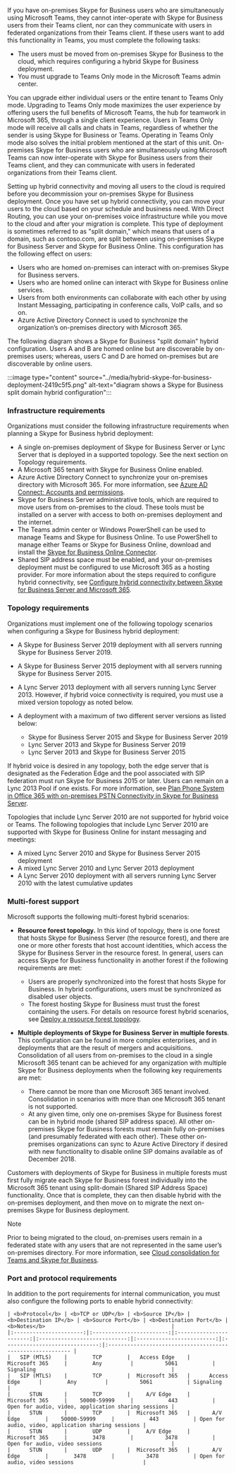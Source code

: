 If you have on-premises Skype for Business users who are simultaneously using Microsoft Teams, they cannot inter-operate with Skype for Business users from their Teams client, nor can they communicate with users in federated organizations from their Teams client. If these users want to add this functionality in Teams, you must complete the following tasks:

 *  The users must be moved from on-premises Skype for Business to the cloud, which requires configuring a hybrid Skype for Business deployment.
 *  You must upgrade to Teams Only mode in the Microsoft Teams admin center.

You can upgrade either individual users or the entire tenant to Teams Only mode. Upgrading to Teams Only mode maximizes the user experience by offering users the full benefits of Microsoft Teams, the hub for teamwork in Microsoft 365, through a single client experience. Users in Teams Only mode will receive all calls and chats in Teams, regardless of whether the sender is using Skype for Business or Teams. Operating in Teams Only mode also solves the initial problem mentioned at the start of this unit. On-premises Skype for Business users who are simultaneously using Microsoft Teams can now inter-operate with Skype for Business users from their Teams client, and they can communicate with users in federated organizations from their Teams client.

Setting up hybrid connectivity and moving all users to the cloud is required before you decommission your on-premises Skype for Business deployment. Once you have set up hybrid connectivity, you can move your users to the cloud based on your schedule and business need. With Direct Routing, you can use your on-premises voice infrastructure while you move to the cloud and after your migration is complete. This type of deployment is sometimes referred to as "split domain," which means that users of a domain, such as contoso.com, are split between using on-premises Skype for Business Server and Skype for Business Online. This configuration has the following effect on users:<br>

 *  Users who are homed on-premises can interact with on-premises Skype for Business servers.
 *  Users who are homed online can interact with Skype for Business online services.
 *  Users from both environments can collaborate with each other by using Instant Messaging, participating in conference calls, VoIP calls, and so on.
 *  Azure Active Directory Connect is used to synchronize the organization’s on-premises directory with Microsoft 365.

The following diagram shows a Skype for Business "split domain" hybrid configuration. Users A and B are homed online but are discoverable by on-premises users; whereas, users C and D are homed on-premises but are discoverable by online users.

:::image type="content" source="../media/hybrid-skype-for-business-deployment-2419c5f5.png" alt-text="diagram shows a Skype for Business split domain hybrid configuration":::


### Infrastructure requirements

Organizations must consider the following infrastructure requirements when planning a Skype for Business hybrid deployment:

 *  A single on-premises deployment of Skype for Business Server or Lync Server that is deployed in a supported topology. See the next section on Topology requirements.
 *  A Microsoft 365 tenant with Skype for Business Online enabled.
 *  Azure Active Directory Connect to synchronize your on-premises directory with Microsoft 365. For more information, see [Azure AD Connect: Accounts and permissions](https://aka.ms/AA4jz5u?azure-portal=true).
 *  Skype for Business Server administrative tools, which are required to move users from on-premises to the cloud. These tools must be installed on a server with access to both on-premises deployment and the internet.
 *  The Teams admin center or Windows PowerShell can be used to manage Teams and Skype for Business Online. To use PowerShell to manage either Teams or Skype for Business Online, download and install the [Skype for Business Online Connector](https://aka.ms/AA4jz6e?azure-portal=true).
 *  Shared SIP address space must be enabled, and your on-premises deployment must be configured to use Microsoft 365 as a hosting provider. For more information about the steps required to configure hybrid connectivity, see [Configure hybrid connectivity between Skype for Business Server and Microsoft 365](https://aka.ms/AA4jz5w?azure-portal=true).

### Topology requirements

Organizations must implement one of the following topology scenarios when configuring a Skype for Business hybrid deployment:

 *  A Skype for Business Server 2019 deployment with all servers running Skype for Business Server 2019.
 *  A Skype for Business Server 2015 deployment with all servers running Skype for Business Server 2015.
 *  A Lync Server 2013 deployment with all servers running Lync Server 2013. However, if hybrid voice connectivity is required, you must use a mixed version topology as noted below.
 *  A deployment with a maximum of two different server versions as listed below:
    
     *  Skype for Business Server 2015 and Skype for Business Server 2019
     *  Lync Server 2013 and Skype for Business Server 2019
     *  Lync Server 2013 and Skype for Business Server 2015

If hybrid voice is desired in any topology, both the edge server that is designated as the Federation Edge and the pool associated with SIP federation must run Skype for Business 2015 or later. Users can remain on a Lync 2013 Pool if one exists. For more information, see [Plan Phone System in Office 365 with on-premises PSTN Connectivity in Skype for Business Server](https://aka.ms/AA4jz6m?azure-portal=true).

Topologies that include Lync Server 2010 are not supported for hybrid voice or Teams. The following topologies that include Lync Server 2010 are supported with Skype for Business Online for instant messaging and meetings:

 *  A mixed Lync Server 2010 and Skype for Business Server 2015 deployment
 *  A mixed Lync Server 2010 and Lync Server 2013 deployment
 *  A Lync Server 2010 deployment with all servers running Lync Server 2010 with the latest cumulative updates

### Multi-forest support

Microsoft supports the following multi-forest hybrid scenarios:

 *  **Resource forest topology.** In this kind of topology, there is one forest that hosts Skype for Business Server (the resource forest), and there are one or more other forests that host account identities, which access the Skype for Business Server in the resource forest. In general, users can access Skype for Business functionality in another forest if the following requirements are met:
    
     *  Users are properly synchronized into the forest that hosts Skype for Business. In hybrid configurations, users must be synchronized as disabled user objects.
     *  The forest hosting Skype for Business must trust the forest containing the users. For details on resource forest hybrid scenarios, see [Deploy a resource forest topology](https://aka.ms/AA4jrtp?azure-portal=true).
 *  **Multiple deployments of Skype for Business Server in multiple forests**. This configuration can be found in more complex enterprises, and in deployments that are the result of mergers and acquisitions. Consolidation of all users from on-premises to the cloud in a single Microsoft 365 tenant can be achieved for any organization with multiple Skype for Business deployments when the following key requirements are met:
    
     *  There cannot be more than one Microsoft 365 tenant involved. Consolidation in scenarios with more than one Microsoft 365 tenant is not supported.
     *  At any given time, only one on-premises Skype for Business forest can be in hybrid mode (shared SIP address space). All other on-premises Skype for Business forests must remain fully on-premises (and presumably federated with each other). These other on-premises organizations can sync to Azure Active Directory if desired with new functionality to disable online SIP domains available as of December 2018.

Customers with deployments of Skype for Business in multiple forests must first fully migrate each Skype for Business forest individually into the Microsoft 365 tenant using split-domain (Shared SIP Address Space) functionality. Once that is complete, they can then disable hybrid with the on-premises deployment, and then move on to migrate the next on-premises Skype for Business deployment.

> [!NOTE]
> Prior to being migrated to the cloud, on-premises users remain in a federated state with any users that are not represented in the same user’s on-premises directory. For more information, see [Cloud consolidation for Teams and Skype for Business](https://aka.ms/AA4jrup?azure-portal=true).

### Port and protocol requirements

In addition to the port requirements for internal communication, you must also configure the following ports to enable hybrid connectivity:

    | <b>Protocol</b> | <b>TCP or UDP</b> | <b>Source IP</b> | <b>Destination IP</b> | <b>Source Port</b> | <b>Destination Port</b> | <b>Notes</b>                                        |
    |:----------------------:|:------------------------:|:-----------------------:|:----------------------------:|:-------------------------:|:------------------------------:|:---------------------------------------------------------- |
    |   SIP (MTLS)    |        TCP        |   Access Edge    |     Microsoft 365     |        Any         |          5061           | Signaling                                           |
    |   SIP (MTLS)    |        TCP        |  Microsoft 365   |      Access Edge      |        Any         |          5061           | Signaling                                           |
    |      STUN       |        TCP        |     A/V Edge     |     Microsoft 365     |    50000-59999     |           443           | Open for audio, video, application sharing sessions |
    |      STUN       |        TCP        |  Microsoft 365   |       A/V Edge        |    50000-59999     |           443           | Open for audio, video, application sharing sessions |
    |      STUN       |        UDP        |     A/V Edge     |     Microsoft 365     |        3478        |          3478           | Open for audio, video sessions                      |
    |      STUN       |        UDP        |  Microsoft 365   |       A/V Edge        |        3478        |          3478           | Open for audio, video sessions                      |
